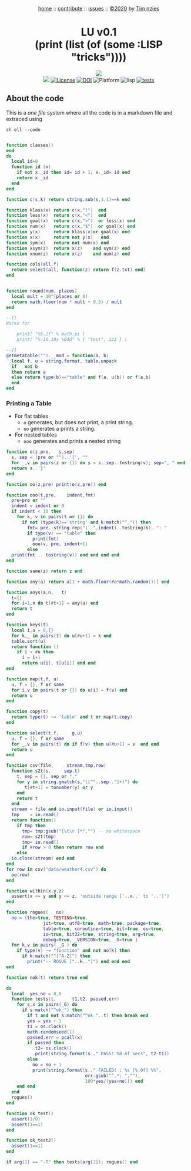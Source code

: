 <a name=top></a>
<p align=center>
<a href="https://github.com/timm/lump/blob/master/READ.md#top">home</a> ::
<a href="https://github.com/timm/lump/blob/master/READE.md#contribute">contribute</a> ::
<a href="https://github.com/timm/lump/issues">issues</a> ::
<a href="https://github.com/timm/lump/blob/master/LICENSE.md">&copy;2020<a> by <a href="http://menzies.us">Tim nzies</a>
</p>

<h1 align=center> LU v0.1<br>(print (list (of (some :LISP "tricks")))) </h1>

<p align=center>
<img src="https://imgs.xkcd.com/comics/lisp_cycles.png"><br>
<img src="https://img.shields.io/badge/purpose-ai%20,%20se-blueviolet"> <a 
href="https://github.com/timm/lump/blob/master/LICENSE.md"> <img  
   alt="License" src="https://img.shields.io/badge/license-mit-red"></a> <a 
  href="https://zenodo.org/badge/latestdoi/289524083"> <img 
  src="https://zenodo.org/badge/289524083.svg" alt="DOI"></a> <img 
alt="Platform" src="https://img.shields.io/badge/platform-osx%20,%20linux-lightgrey"> <img 
alt="lisp" src="https://img.shields.io/badge/language-sbcl,clisp-blue"> <a 
 href="https://travis-ci.org/github/timm/lump"><img alt="tests" 
   src="https://travis-ci.org/timm/lump.svg?branch=master"></a>
</p> 

## About the code

This is a _one file_ system where all the code
is in a markdown file and extraced using

    sh ell --code

```lua

function classes()
end
do
  local id=0
  function id (x)
    if not x._id then id= id + 1; x._id= id end
    return x._id
  end
end

function c(s,k) return string.sub(s,1,1)==k end

function klass(x) return c(x,"!")  end 
function less(x)  return c(x,"<")  end
function goal(x)  return c(x,">")  or less(x) end
function num(x)   return c(x,"$")  or goal(x) end
function y(x)     return klass(x)or goal(x) end
function x(x)     return not y(x)   end
function sym(x)   return not num(x) end
function xsym(z)  return x(z)    and sym(z) end
function xnum(z)  return x(z)    and num(z) end

function cols(all,f)
  return select(all, function(z) return f(z.txt) end)
end


function round(num, places)
  local mult = 10^(places or 0)
  return math.floor(num * mult + 0.5) / mult
end

--[[
Works for

    print( "%5.2f" % math.pi )
    print( "%-10.10s %04d" % { "test", 123 } )

--]]
getmetatable("").__mod = function(a, b)
  local f, u = string.format, table.unpack
  if   not b 
  then return a
  else return type(b)=="table" and f(a, u(b)) or f(a,b)
  end
end
```

### Printing a Table

- For flat tables
  - `o` generates, but does not print, a print string.
  - `oo` generates a prints a string.
- For nested tables
  - `ooo` generates and prints a nested string

```lua
function o(z,pre,   s,sep) 
  s, sep = (pre or "")..'{', ""
  for _,v in pairs(z or {}) do s = s..sep..tostring(v); sep=", " end
  return s..'}'
end

function oo(z,pre) print(o(z,pre)) end

function ooo(t,pre,    indent,fmt)
  pre=pre or ""
  indent = indent or 0
  if indent < 10 then
    for k, v in pairs(t or {}) do
      if not (type(k)=='string' and k:match("^_")) then
        fmt= pre..string.rep("|  ",indent)..tostring(k)..": "
        if type(v) == "table" then
          print(fmt)
          ooo(v, pre, indent+1)
        else
  print(fmt .. tostring(v)) end end end end
end

function same(z) return z end

function any(a) return a[1 + math.floor(#a*math.random())] end

function anys(a,n,   t) 
  t={}
  for i=1,n do t[#t+1] = any(a) end
  return t
end

function keys(t)
  local i,u = 0,{}
  for k,_ in pairs(t) do u[#u+1] = k end
  table.sort(u)
  return function () 
    if i < #u then 
      i = i+1
      return u[i], t[u[i]] end end 
end

function map(t,f, u)
  u, f = {}, f or same
  for i,v in pairs(t or {}) do u[i] = f(v) end  
  return u
end

function copy(t)  
  return type(t) ~= 'table' and t or map(t,copy)
end

function select(t,f,     g,u)
  u, f = {}, f or same
  for _,v in pairs(t) do if f(v) then u[#u+1] = v  end end
  return u
end

function csv(file,     stream,tmp,row)
  function s2t(s,     sep,t)
    t, sep = {}, sep or ","
    for y in string.gmatch(s,"([^"..sep.."]+)") do 
       t[#t+1] = tonumber(y) or y 
    end
    return t
  end
  stream = file and io.input(file) or io.input()
  tmp    = io.read()
  return function()
    if tmp then
      tmp= tmp:gsub("[\t\r ]*","") -- no whitespace
      row= s2t(tmp)
      tmp= io.read()
      if #row > 0 then return row end
    else
  io.close(stream) end end   
end
for row in csv("data/weather4.csv") do
  oo(row)
end

function within(x,y,z)
  assert(x <= y and y <= z, 'outside range ['..x..' to '..']')
end

function rogues(   no)
  no = {the=true, TESTING=true,
              jit=true, utf8=true, math=true, package=true,
              table=true, coroutine=true, bit=true, os=true,
              io=true, bit32=true, string=true, arg=true,
              debug=true, _VERSION=true, _G=true }
  for k,v in pairs( _G ) do
    if type(v) ~= "function" and not no[k] then
      if k:match("^[^A-Z]") then
        print("-- ROGUE ["..k.."]") end end end
end

function nok(t) return true end

do 
  local  yes,no = 0,0 
  function tests(t,      t1,t2, passed,err)
    for s,x in pairs(_G) do  
      if s:match("^ok_") then
        if t and not s:match("^ok_"..t) then break end
        yes = yes + 1
        t1 = os.clock()
        math.randomseed(1)
        passed,err = pcall(x) 
        if passed then
           t2= os.clock()
           print(string.format(s.." PASS! %8.6f secs", t2-t1))
        else
          no = no + 1
          print(string.format(s.." FAILED! : %s [%.0f] %%",
                              err:gsub("^.*: ",""), 
                              100*yes/(yes+no))) end 
    end end
  end
  rogues()
end

function ok_test()
  assert(1/0)
  assert(1==1)
end

function ok_test2()
  assert(1==1)
end

if arg[1] == "-T" then tests(arg[2]); rogues() end
```
